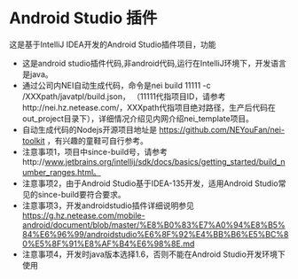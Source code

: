 # Android Studio 插件
这是基于IntelliJ IDEA开发的Android Studio插件项目，功能
   - 这是android studio插件代码,非android代码,运行在IntelliJ环境下，开发语言是java。
   - 通过公司内NEI自动生成代码，命令是nei build 11111 -c   /XXXpath/javatpl/build.json， （11111代指项目ID，请参考http://nei.hz.netease.com/，XXXpath代指项目绝对路径，生产后代码在out_project目录下），详细情况介绍见内网介绍nei_template项目。
   - 自动生成代码的Nodejs开源项目地址是  https://github.com/NEYouFan/nei-toolkit ，有兴趣的童鞋可自行参考。
  - 注意事项1，项目中since-build号，请参考http://www.jetbrains.org/intellij/sdk/docs/basics/getting_started/build_number_ranges.html。
  - 注意事项2，由于Android Studio基于IDEA-135开发，适用Android Studio常见的since-build要符合要求。
  - 注意事项3，开发androidstudio插件详细说明参见 https://g.hz.netease.com/mobile-android/document/blob/master/%E8%B0%83%E7%A0%94%E8%B5%84%E6%96%99/androidstudio%E6%8F%92%E4%BB%B6%E5%BC%80%E5%8F%91%E8%AF%B4%E6%98%8E.md
  - 注意事项4，开发时java版本选择1.6，否则不能在Android Studio开发环境下使用
